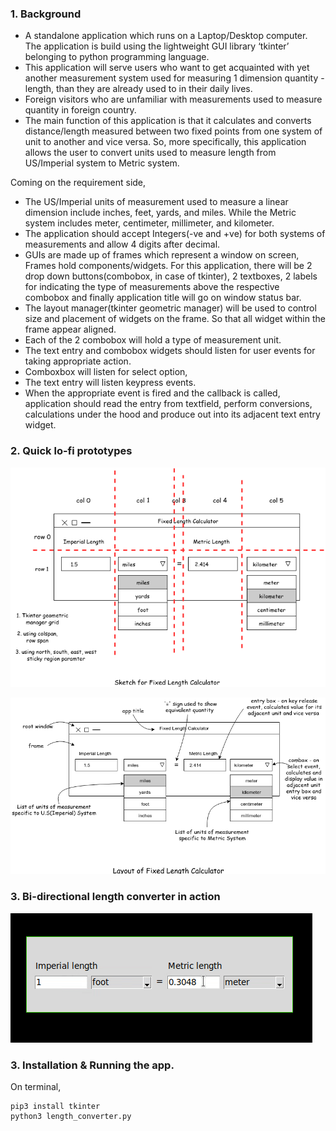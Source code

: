 ### 1. Background
- A standalone application which runs on a Laptop/Desktop computer. The application is build using the lightweight GUI library ‘tkinter’ belonging to python programming language.
- This application will serve users who want to get acquainted with yet another measurement system used for measuring 1 dimension quantity - length, than they are already used to in their daily lives.
- Foreign visitors who are unfamiliar with measurements used to measure quantity in foreign
country.
- The main function of this application is that it calculates and converts distance/length measured between
two fixed points from one system of unit to another and vice versa. So, more specifically, this
application allows the user to convert units used to measure length from US/Imperial system to Metric
system.

Coming on the requirement side,
- The US/Imperial units of measurement used to measure a linear dimension include inches, feet, yards,
and miles. While the Metric system includes meter, centimeter, millimeter, and kilometer.
- The application should accept Integers(-ve and +ve) for both systems of measurements and allow 4
digits after decimal.
- GUIs are made up of frames which represent a window on screen, Frames hold components/widgets. For
this application, there will be 2 drop down buttons(combobox, in case of tkinter), 2 textboxes, 2 labels
for indicating the type of measurements above the respective combobox and finally application title will
go on window status bar.
- The layout manager(tkinter geometric manager) will be used to control size and placement of widgets on
the frame. So that all widget within the frame appear aligned.
- Each of the 2 combobox will hold a type of measurement unit.
- The text entry and combobox widgets should listen for user events for taking appropriate action.
- Comboxbox will listen for select option,
- The text entry will listen keypress events.
- When the appropriate event is fired and the callback is called, application should read the entry from
textfield, perform conversions, calculations under the hood and produce out into its adjacent text entry
widget.

### 2. Quick lo-fi prototypes
![](sketch.png)

![](fixed_length_calculator_layout.png)

### 3. Bi-directional length converter in action
![](length-conv-show.gif)

### 3. Installation & Running the app.
On terminal, 
```console
pip3 install tkinter
python3 length_converter.py
